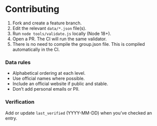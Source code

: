 # Contributing

1. Fork and create a feature branch.
2. Edit the relevant `data/*.json` file(s).
3. Run `node tools/validate.js` locally (Node 18+).
4. Open a PR. The CI will run the same validator.
5. There is no need to compile the group.json file. This is compiled automatically in the CI.

### Data rules
- Alphabetical ordering at each level.
- Use official names where possible.
- Include an official website if public and stable.
- Don’t add personal emails or PII.

### Verification
Add or update `last_verified` (YYYY-MM-DD) when you’ve checked an entry.
